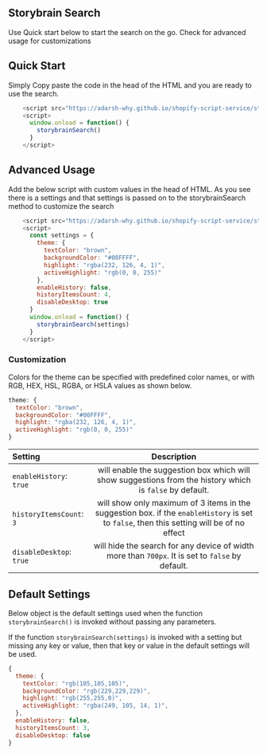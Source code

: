 ## Storybrain Search

Use Quick start below to start the search on the go. Check for advanced usage for customizations

## Quick Start

Simply Copy paste the code in the head of the HTML and you are ready to use the search.

```js
    <script src="https://adarsh-why.github.io/shopify-script-service/storybrainSearch.js" type="text/javascript"></script>
    <script>
      window.onload = function() {
        storybrainSearch()
      }
    </script>
```

## Advanced Usage

Add the below script with custom values in the head of HTML. As you see there is a settings and that settings is passed on to the storybrainSearch method to customize the search
```js
    <script src="https://adarsh-why.github.io/shopify-script-service/storybrainSearch.js" type="text/javascript"></script>
    <script>
      const settings = {
        theme: {
          textColor: "brown",
          backgroundColor: "#00FFFF",
          highlight: "rgba(232, 126, 4, 1)",
          activeHighlight: "rgb(0, 0, 255)"
        },
        enableHistory: false,
        historyItemsCount: 4,
        disableDesktop: true
      }
      window.onload = function() {
        storybrainSearch(settings)
      }
    </script>
```

### Customization

Colors for the theme can be specified with predefined color names, or with RGB, HEX, HSL, RGBA, or HSLA values as shown below.

```js
theme: {
  textColor: "brown",
  backgroundColor: "#00FFFF",
  highlight: "rgba(232, 126, 4, 1)",
  activeHighlight: "rgb(0, 0, 255)"
}
```
| Setting      | Description |
| :---        |    :----:   |
| `enableHistory`: `true`     | will enable the suggestion box which will show suggestions from the history which is `false` by default.|
| `historyItemsCount`: `3`   | will show only maximum of 3 items in the suggestion box. if the `enableHistory` is set to `false`, then this setting will be of no effect |
| `disableDesktop`: `true`   | will hide the search for any device of width more than `700px`. It is set to `false` by default. |

## Default Settings

Below object is the default settings used when the function `storybrainSearch()` is invoked without passing any parameters.

If the function `storybrainSearch(settings)` is invoked with a setting but missing any key or value, then that key or value in the default settings will be used.

```js
{
  theme: {
    textColor: "rgb(105,105,105)",
    backgroundColor: "rgb(229,229,229)",
    highlight: "rgb(255,255,0)",
    activeHighlight: "rgba(249, 105, 14, 1)",
  },
  enableHistory: false,
  historyItemsCount: 3,
  disableDesktop: false
}
```
